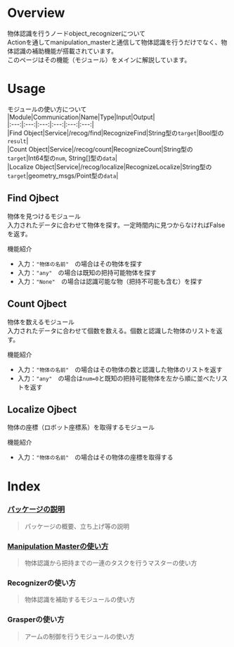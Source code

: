 # Overview  
物体認識を行うノードobject_recognizerについて  
Actionを通してmanipulation_masterと通信して物体認識を行うだけでなく、物体認識の補助機能が搭載されています。  
このページはその機能（モジュール）をメインに解説しています。  
  
# Usage  
モジュールの使い方について
  |Module|Communication|Name|Type|Input|Output|  
  |:---:|:---:|:---:|:---:|:---:|:---:|  
  |Find Object|Service|/recog/find|RecognizeFind|String型の`target`|Bool型の`result`|  
  |Count Object|Service|/recog/count|RecognizeCount|String型の`target`|Int64型の`num`, String[]型の`data`|  
  |Localize Object|Service|/recog/localize|RecognizeLocalize|String型の`target`|geometry_msgs/Point型の`data`|  
  
## Find Ojbect  
物体を見つけるモジュール  
入力されたデータに合わせて物体を探す。一定時間内に見つからなければFalseを返す。  
  
機能紹介  
- 入力：`"物体の名前"`　の場合はその物体を探す  
- 入力：`"any"`　の場合は既知の把持可能物体を探す  
- 入力：`"None"`　の場合は認識可能な物（把持不可能も含む）を探す
  
## Count Ojbect  
物体を数えるモジュール  
入力されたデータに合わせて個数を数える。個数と認識した物体のリストを返す。  
  
機能紹介  
- 入力：`"物体の名前"`　の場合はその物体の数と認識した物体のリストを返す  
- 入力：`"any"`　の場合は`num=0`と既知の把持可能物体を左から順に並べたリストを返す  
  
## Localize Ojbect  
物体の座標（ロボット座標系）を取得するモジュール  
  
機能紹介  
- 入力：`"物体の名前"`　の場合はその物体の座標を取得する  
  
# Index  
### [パッケージの説明](https://github.com/HappyTatsuhito/mimi_manipulation_pkg/blob/master/README.md)  
> パッケージの概要、立ち上げ等の説明
### [Manipulation Masterの使い方](https://github.com/HappyTatsuhito/mimi_manipulation_pkg/blob/master/manipulation_master_readme.md)  
> 物体認識から把持までの一連のタスクを行うマスターの使い方  
### Recognizerの使い方  
> 物体認識を補助するモジュールの使い方  
### Grasperの使い方  
> アームの制御を行うモジュールの使い方  
